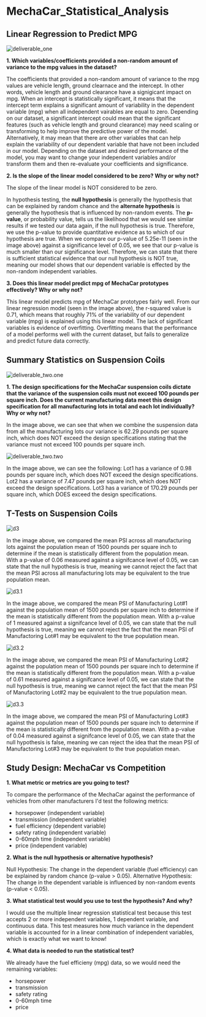 # MechaCar_Statistical_Analysis

## Linear Regression to Predict MPG
![deliverable_one](https://github.com/dgeroux/MechaCar_Statistical_Analysis/blob/main/Resources/deliverable_one.png)

**1. Which variables/coefficients provided a non-random amount of variance to the mpg values in the dataset?**

The coefficients that provided a non-random amount of variance to the mpg values are vehicle length, ground clearnace and the intercept. In other words, vehicle length and ground clearance have a signigicant impact on mpg. When an intercept is statistically significant, it means that the intercept term explains a significant amount of variability in the dependent variable (mpg) when all independent vairables are equal to zero. Depending on our dataset, a significant intercept could mean that the significant features (such as vehicle length and ground clearance) may need scaling or transforming to help improve the predictive power of the model. Alternatively, it may mean that there are other variables that can help explain the variability of our dependent variable that have not been included in our model. Depending on the dataset and desired performance of the model, you may want to change your independent variables and/or transform them and then re-evaluate your coefficients and significance.

**2. Is the slope of the linear model considered to be zero? Why or why not?**

The slope of the linear model is NOT considered to be zero.

In hypothesis testing, the **null hypothesis** is generally the hypothesis that can be explained by random chance and the **alternate hypothesis** is generally the hypothesis that is influenced by non-random events. 
The **p-value**, or probability value, tells us the likelihood that we would see similar results if we tested our data again, if the null hypothesis is true. Therefore, we use the p-value to provide quantitative evidence as to which of our hypothesis are true. 
When we compare our p-value of 5.25e-11 (seen in the image above) against a significance level of 0.05, we see that our p-value is much smaller than our significance level. Therefore, we can state that there is sufficient statistical evidence that our null hypothesis is NOT true, meaning our model shows that our dependent variable is effected by the non-random independent variables.

**3. Does this linear model predict mpg of MechaCar prototypes effectively? Why or why not?**

This linear model predicts mpg of MechaCar prototypes fairly well. From our linear regression model (seen in the image above), the r-squared value is 0.71, which means that roughly 71% of the variability of our dependent variable (mpg) is explained using this linear model.
The lack of significant variables is evidence of overfitting. Overfitting means that the performance of a model performs well with the current dataset, but fails to generalize and predict future data correctly. 

## Summary Statistics on Suspension Coils
![deliverable_two.one](https://github.com/dgeroux/MechaCar_Statistical_Analysis/blob/main/Resources/deliverable_two.one)

**1. The design specifications for the MechaCar suspension coils dictate that the variance of the suspension coils must not exceed 100 pounds per square inch. Does the current manufacturing data meet this design specification for all manufacturing lots in total and each lot individually? Why or why not?**

In the image above, we can see that when we combine the suspension data from all the manufacturing lots our variance is 62.29 pounds per square inch, which does NOT exceed the design specifications stating that the variance must not exceed 100 pounds per square inch.

![deliverable_two.two](https://github.com/dgeroux/MechaCar_Statistical_Analysis/blob/main/Resources/deliverable_two.two.png)

In the image above, we can see the following:
Lot1 has a variance of 0.98 pounds per square inch, which does NOT exceed the design specifications.
Lot2 has a variance of 7.47 pounds per square inch, which does NOT exceed the design specifications.
Lot3 has a variance of 170.29 pounds per square inch, which DOES exceed the design specifications. 

## T-Tests on Suspension Coils

![d3](https://github.com/dgeroux/MechaCar_Statistical_Analysis/blob/main/Resources/deliverable_three.png)

In the image above, we compared the mean PSI across all manufacturing lots against the population mean of 1500 pounds per square inch to determine if the mean is statistically different from the population mean. With a p-value of 0.06 measured against a signifcance level of 0.05, we can state that the null hypothesis is true, meaning we cannot reject the fact that the mean PSI across all manufacturing lots may be equivalent to the true population mean.

![d3.1](https://github.com/dgeroux/MechaCar_Statistical_Analysis/blob/main/Resources/deliverable_three_lot1.png)

In the image above, we compared the mean PSI of Manufacturing Lot#1 against the population mean of 1500 pounds per square inch to determine if the mean is statistically different from the population mean. With a p-value of 1 measured against a signifcance level of 0.05, we can state that the null hypothesis is true, meaning we cannot reject the fact that the mean PSI of Manufactoring Lot#1 may be equivalent to the true population mean.

![d3.2](https://github.com/dgeroux/MechaCar_Statistical_Analysis/blob/main/Resources/deliverable_three_lot2.png)

In the image above, we compared the mean PSI of Manufacturing Lot#2 against the population mean of 1500 pounds per square inch to determine if the mean is statistically different from the population mean. With a p-value of 0.61 measured against a signifcance level of 0.05, we can state that the null hypothesis is true, meaning we cannot reject the fact that the mean PSI of Manufactoring Lot#2 may be equivalent to the true population mean.

![d3.3](https://github.com/dgeroux/MechaCar_Statistical_Analysis/blob/main/Resources/deliverable_three_lot3.png)

In the image above, we compared the mean PSI of Manufacturing Lot#3 against the population mean of 1500 pounds per square inch to determine if the mean is statistically different from the population mean. With a p-value of 0.04 measured against a signifcance level of 0.05, we can state that the null hypothesis is false, meaning we can reject the idea that the mean PSI of Manufactoring Lot#3 may be equivalent to the true population mean.

## Study Design: MechaCar vs Competition 
**1. What metric or metrics are you going to test?**

To compare the performance of the MechaCar against the performance of vehicles from other manufacturers I'd test the following metrics:

+ horsepower (independent variable)
+ transmission (independent variable)
+ fuel efficiency (dependent variable)
+ safety rating (independent variable)
+ 0-60mph time (independent variable)
+ price (independent variable)

**2. What is the null hypothesis or alternative hypothesis?**

Null Hypothesis: The change in the dependent variable (fuel efficiency) can be explained by random chance (p-value > 0.05).
Alternative Hypothesis: The change in the dependent variable is influenced by non-random events (p-value < 0.05).

**3. What statistical test would you use to test the hypothesis? And why?**

I would use the multiple linear regression statistical test because this test accepts 2 or more independent variables, 1 dependent variable, and continuous data. This test measures how much variance in the dependent variable is accounted for in a linear combination of independent variables, which is exactly what we want to know!

**4. What data is needed to run the statistical test?**

We already have the fuel efficieny (mpg) data, so we would need the remaining variables:

* horsepower
* transmission
* safety rating
* 0-60mph time
* price
